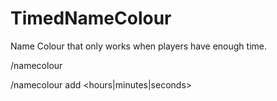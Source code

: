 # TimedNameColour

Name Colour that only works when players have enough time.

/namecolour <colour>

/namecolour add <player> <amount> <hours|minutes|seconds>

